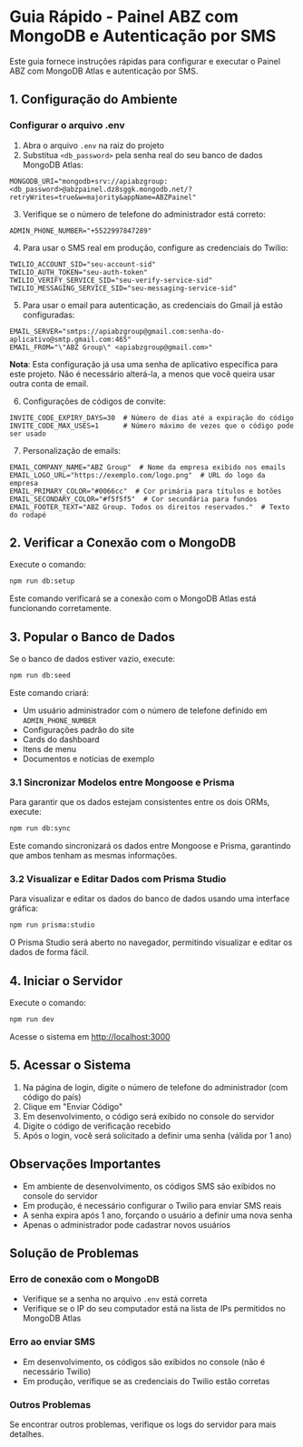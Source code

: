 # Guia Rápido - Painel ABZ com MongoDB e Autenticação por SMS

Este guia fornece instruções rápidas para configurar e executar o Painel ABZ com MongoDB Atlas e autenticação por SMS.

## 1. Configuração do Ambiente

### Configurar o arquivo .env

1. Abra o arquivo `.env` na raiz do projeto
2. Substitua `<db_password>` pela senha real do seu banco de dados MongoDB Atlas:

```
MONGODB_URI="mongodb+srv://apiabzgroup:<db_password>@abzpainel.dz8sggk.mongodb.net/?retryWrites=true&w=majority&appName=ABZPainel"
```

3. Verifique se o número de telefone do administrador está correto:

```
ADMIN_PHONE_NUMBER="+5522997847289"
```

4. Para usar o SMS real em produção, configure as credenciais do Twilio:

```
TWILIO_ACCOUNT_SID="seu-account-sid"
TWILIO_AUTH_TOKEN="seu-auth-token"
TWILIO_VERIFY_SERVICE_SID="seu-verify-service-sid"
TWILIO_MESSAGING_SERVICE_SID="seu-messaging-service-sid"
```

5. Para usar o email para autenticação, as credenciais do Gmail já estão configuradas:

```
EMAIL_SERVER="smtps://apiabzgroup@gmail.com:senha-do-aplicativo@smtp.gmail.com:465"
EMAIL_FROM="\"ABZ Group\" <apiabzgroup@gmail.com>"
```

**Nota**: Esta configuração já usa uma senha de aplicativo específica para este projeto. Não é necessário alterá-la, a menos que você queira usar outra conta de email.

6. Configurações de códigos de convite:

```
INVITE_CODE_EXPIRY_DAYS=30  # Número de dias até a expiração do código
INVITE_CODE_MAX_USES=1      # Número máximo de vezes que o código pode ser usado
```

7. Personalização de emails:

```
EMAIL_COMPANY_NAME="ABZ Group"  # Nome da empresa exibido nos emails
EMAIL_LOGO_URL="https://exemplo.com/logo.png"  # URL do logo da empresa
EMAIL_PRIMARY_COLOR="#0066cc"  # Cor primária para títulos e botões
EMAIL_SECONDARY_COLOR="#f5f5f5"  # Cor secundária para fundos
EMAIL_FOOTER_TEXT="ABZ Group. Todos os direitos reservados."  # Texto do rodapé
```

## 2. Verificar a Conexão com o MongoDB

Execute o comando:

```bash
npm run db:setup
```

Este comando verificará se a conexão com o MongoDB Atlas está funcionando corretamente.

## 3. Popular o Banco de Dados

Se o banco de dados estiver vazio, execute:

```bash
npm run db:seed
```

Este comando criará:
- Um usuário administrador com o número de telefone definido em `ADMIN_PHONE_NUMBER`
- Configurações padrão do site
- Cards do dashboard
- Itens de menu
- Documentos e notícias de exemplo

### 3.1 Sincronizar Modelos entre Mongoose e Prisma

Para garantir que os dados estejam consistentes entre os dois ORMs, execute:

```bash
npm run db:sync
```

Este comando sincronizará os dados entre Mongoose e Prisma, garantindo que ambos tenham as mesmas informações.

### 3.2 Visualizar e Editar Dados com Prisma Studio

Para visualizar e editar os dados do banco de dados usando uma interface gráfica:

```bash
npm run prisma:studio
```

O Prisma Studio será aberto no navegador, permitindo visualizar e editar os dados de forma fácil.

## 4. Iniciar o Servidor

Execute o comando:

```bash
npm run dev
```

Acesse o sistema em [http://localhost:3000](http://localhost:3000)

## 5. Acessar o Sistema

1. Na página de login, digite o número de telefone do administrador (com código do país)
2. Clique em "Enviar Código"
3. Em desenvolvimento, o código será exibido no console do servidor
4. Digite o código de verificação recebido
5. Após o login, você será solicitado a definir uma senha (válida por 1 ano)

## Observações Importantes

- Em ambiente de desenvolvimento, os códigos SMS são exibidos no console do servidor
- Em produção, é necessário configurar o Twilio para enviar SMS reais
- A senha expira após 1 ano, forçando o usuário a definir uma nova senha
- Apenas o administrador pode cadastrar novos usuários

## Solução de Problemas

### Erro de conexão com o MongoDB

- Verifique se a senha no arquivo `.env` está correta
- Verifique se o IP do seu computador está na lista de IPs permitidos no MongoDB Atlas

### Erro ao enviar SMS

- Em desenvolvimento, os códigos são exibidos no console (não é necessário Twilio)
- Em produção, verifique se as credenciais do Twilio estão corretas

### Outros Problemas

Se encontrar outros problemas, verifique os logs do servidor para mais detalhes.

